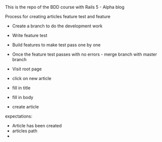 This is the repo of the BDD course with Rails 5 - Alpha blog

Process for creating articles feature test and feature

- Create a branch to do the development work
- Write feature test
- Build features to make test pass one by one
- Once the feature test passes with no errors - merge branch with master branch


- Visit root page
- click on new article
- fill in title
- fill in body
- create article

expectations:
- Article has been created
- articles path
- 